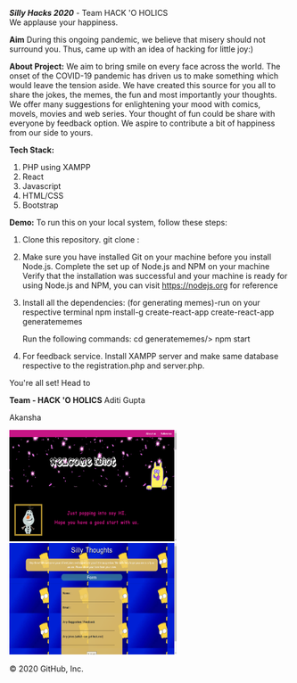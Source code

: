 _**Silly Hacks 2020**_ - Team HACK 'O HOLICS   
We applause your happiness.

**Aim**
During this ongoing pandemic, we believe that misery should not surround you. 
Thus, came up with an idea of hacking for little joy:)

**About Project:**
We aim to bring smile on every face across the world. The onset of the COVID-19 pandemic has driven us to make something which would leave the  tension aside. We have created this source for you all to share the jokes, the memes, the fun and most importantly your thoughts.
We offer many suggestions for enlightening your mood with comics, movels, movies and web series. Your thought of fun could be share with everyone by feedback option. We aspire to contribute a bit of happiness from our side to yours. 

**Tech Stack:**
1. PHP using XAMPP
2. React
3. Javascript
4. HTML/CSS
5. Bootstrap

**Demo:**
To run this on your local system, follow these steps:

1. Clone this repository.
      git clone :

2. Make sure you have installed Git on your machine before you install Node.js.
   Complete the set up of Node.js and NPM on your machine
   Verify that the installation was successful and your machine is ready for using Node.js and NPM, you can visit https://nodejs.org for reference
   
3. Install all the dependencies:
      (for generating memes)-run on your respective terminal
      npm install-g create-react-app
      create-react-app generatememes
      
      Run the following commands:
      cd generatememes/> npm start
      
4. For feedback service.
Install XAMPP server and make same database respective to the registration.php and server.php.
      
You're all set! Head to

**Team - HACK 'O HOLICS**
Aditi Gupta

Akansha

<img src="images/MAIN_PAGE.png" width="300" height="200">
<img src="images/Register.png" width="300" height="200">

© 2020 GitHub, Inc.
